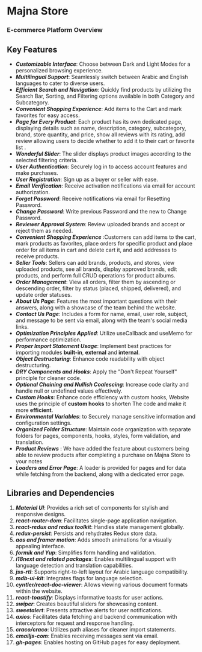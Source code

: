 # **Majna Store**

### E-commerce Platform Overview

## **Key Features**

- **_Customizable Interface_**: Choose between Dark and Light Modes for a personalized browsing experience.
- **_Multilingual Support_**: Seamlessly switch between Arabic and English languages to cater to diverse users.
- **_Efficient Search and Navigation_**: Quickly find products by utilizing the Search Bar, Sorting, and Filtering options available in both Category and Subcategory.
- **_Convenient Shopping Experience_**: Add items to the Cart and mark favorites for easy access.
- **_Page for Every Product_**: Each product has its own dedicated page, displaying details such as name, description, category, subcategory, brand, store quantity, and price, show all reviews with its rating, add review allowing users to decide whether to add it to their cart or favorite list .
- **_Wonderful Slider_**: The slider displays product images according to the selected filtering criteria.
- **_User Authentication_**: Securely log in to access account features and make purchases.
- **_User Registration_**: Sign up as a buyer or seller with ease.
- **_Email Verification_**: Receive activation notifications via email for account authorization.
- **_Forget Password_**: Receive notifications via email for Resetting Password.
- **_Change Password_**: Write previous Password and the new to Change Password.
- **_Reviewer Approval System_**: Review uploaded brands and accept or reject them as needed.
- **_Convenient Shopping Experience_** :Customers can add items to the cart, mark products as favorites, place orders for specific product and place order for all items in cart and delete cart it, and add addresses to receive products.
- **_Seller Tools_**: Sellers can add brands, products, and stores, view uploaded products, see all brands, display approved brands, edit products, and perform full CRUD operations for product albums.
- **_Order Management_**: View all orders, filter them by ascending or descending order, filter by status (placed, shipped, delivered), and update order statuses.
- **_About Us Page_**: Features the most important questions with their answers, along with a showcase of the team behind the website.
- **_Contact Us Page_**: Includes a form for name, email, user role, subject, and message to be sent via email, along with the team's social media links.
- **_Optimization Principles Applied_**: Utilize useCallback and useMemo for performance optimization.
- **_Proper Import Statement Usage_**: Implement best practices for importing modules
  **built-in**, **external** and **internal**.
- **_Object Destructuring_**: Enhance code readability with object destructuring.
- **_DRY Components and Hooks_**: Apply the "Don't Repeat Yourself" principle for cleaner code.
- **_Optional Chaining and Nullish Coalescing_**: Increase code clarity and handle null or undefined values effectively.
- **_Custom Hooks_**: Enhance code efficiency with custom hooks, Website uses the principle of **custom hooks** to shorten The code and make it more **efficient**.
- **_Environmental Variables_**: to Securely manage sensitive information and configuration settings.
- **_Organized Folder Structure_**: Maintain code organization with separate folders for pages, components, hooks, styles, form validation, and translation.
- **_Product Reviews_** : We have added the feature about customers being able to review products after completing a purchase on Majna Store to your notes
- **_Loaders and Error Page_**: A loader is provided for pages and for data while fetching from the backend, along with a dedicated error page.

## Libraries and Dependencies

1. **_Material UI_**: Provides a rich set of components for stylish and responsive designs.
2. **_react-router-dom_**: Facilitates single-page application navigation.
3. **_react-redux and redux toolkit_**: Handles state management globally.
4. _**redux-persist**_: Persists and rehydrates Redux store data.
5. _**aos and framer motion**_: Adds smooth animations for a visually appealing interface.
6. _**formik and Yup**_: Simplifies form handling and validation.
7. _**i18next and related packages**_: Enables multilingual support with language detection and translation capabilities.
8. _**jss-rtl**_: Supports right-to-left layout for Arabic language compatibility.
9. **_mdb-ui-kit_**: Integrates flags for language selection.
10. **_cyntler/react-doc-viewer_**: Allows viewing various document formats within the website.
11. **_react-toastify_**: Displays informative toasts for user actions.
12. **_swiper_**: Creates beautiful sliders for showcasing content.
13. **_sweetalert_**: Presents attractive alerts for user notifications.
14. **_axios_**: Facilitates data fetching and backend communication with interceptors for request and response handling.
15. **_craco/craco_**: Utilizes path aliases for cleaner import statements.
16. **_emailjs-com_**: Enables receiving messages sent via email.
17. **_gh-pages_**: Enables hosting on GitHub pages for easy deployment.

